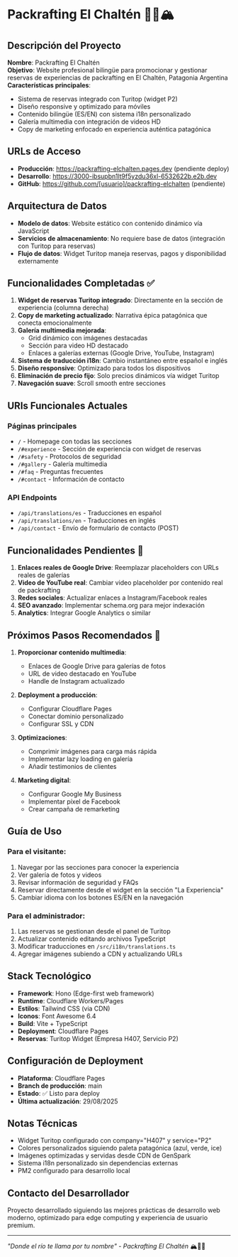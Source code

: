 # Packrafting El Chaltén 🚣‍♂️🏔️

## Descripción del Proyecto
**Nombre**: Packrafting El Chaltén  
**Objetivo**: Website profesional bilingüe para promocionar y gestionar reservas de experiencias de packrafting en El Chaltén, Patagonia Argentina  
**Características principales**: 
- Sistema de reservas integrado con Turitop (widget P2)
- Diseño responsive y optimizado para móviles
- Contenido bilingüe (ES/EN) con sistema i18n personalizado
- Galería multimedia con integración de videos HD
- Copy de marketing enfocado en experiencia auténtica patagónica

## URLs de Acceso
- **Producción**: https://packrafting-elchalten.pages.dev (pendiente deploy)
- **Desarrollo**: https://3000-ibsupbn1lt9f5yzdu36xl-6532622b.e2b.dev
- **GitHub**: https://github.com/[usuario]/packrafting-elchalten (pendiente)

## Arquitectura de Datos
- **Modelo de datos**: Website estático con contenido dinámico vía JavaScript
- **Servicios de almacenamiento**: No requiere base de datos (integración con Turitop para reservas)
- **Flujo de datos**: Widget Turitop maneja reservas, pagos y disponibilidad externamente

## Funcionalidades Completadas ✅
1. **Widget de reservas Turitop integrado**: Directamente en la sección de experiencia (columna derecha)
2. **Copy de marketing actualizado**: Narrativa épica patagónica que conecta emocionalmente
3. **Galería multimedia mejorada**: 
   - Grid dinámico con imágenes destacadas
   - Sección para video HD destacado
   - Enlaces a galerías externas (Google Drive, YouTube, Instagram)
4. **Sistema de traducción i18n**: Cambio instantáneo entre español e inglés
5. **Diseño responsive**: Optimizado para todos los dispositivos
6. **Eliminación de precio fijo**: Solo precios dinámicos vía widget Turitop
7. **Navegación suave**: Scroll smooth entre secciones

## URIs Funcionales Actuales

### Páginas principales
- `/` - Homepage con todas las secciones
- `/#experience` - Sección de experiencia con widget de reservas
- `/#safety` - Protocolos de seguridad
- `/#gallery` - Galería multimedia
- `/#faq` - Preguntas frecuentes
- `/#contact` - Información de contacto

### API Endpoints
- `/api/translations/es` - Traducciones en español
- `/api/translations/en` - Traducciones en inglés
- `/api/contact` - Envío de formulario de contacto (POST)

## Funcionalidades Pendientes 🔄
1. **Enlaces reales de Google Drive**: Reemplazar placeholders con URLs reales de galerías
2. **Video de YouTube real**: Cambiar video placeholder por contenido real de packrafting
3. **Redes sociales**: Actualizar enlaces a Instagram/Facebook reales
4. **SEO avanzado**: Implementar schema.org para mejor indexación
5. **Analytics**: Integrar Google Analytics o similar

## Próximos Pasos Recomendados 🎯
1. **Proporcionar contenido multimedia**:
   - Enlaces de Google Drive para galerías de fotos
   - URL de video destacado en YouTube
   - Handle de Instagram actualizado

2. **Deployment a producción**:
   - Configurar Cloudflare Pages
   - Conectar dominio personalizado
   - Configurar SSL y CDN

3. **Optimizaciones**:
   - Comprimir imágenes para carga más rápida
   - Implementar lazy loading en galería
   - Añadir testimonios de clientes

4. **Marketing digital**:
   - Configurar Google My Business
   - Implementar píxel de Facebook
   - Crear campaña de remarketing

## Guía de Uso

### Para el visitante:
1. Navegar por las secciones para conocer la experiencia
2. Ver galería de fotos y videos
3. Revisar información de seguridad y FAQs
4. Reservar directamente desde el widget en la sección "La Experiencia"
5. Cambiar idioma con los botones ES/EN en la navegación

### Para el administrador:
1. Las reservas se gestionan desde el panel de Turitop
2. Actualizar contenido editando archivos TypeScript
3. Modificar traducciones en `/src/i18n/translations.ts`
4. Agregar imágenes subiendo a CDN y actualizando URLs

## Stack Tecnológico
- **Framework**: Hono (Edge-first web framework)
- **Runtime**: Cloudflare Workers/Pages
- **Estilos**: Tailwind CSS (via CDN)
- **Iconos**: Font Awesome 6.4
- **Build**: Vite + TypeScript
- **Deployment**: Cloudflare Pages
- **Reservas**: Turitop Widget (Empresa H407, Servicio P2)

## Configuración de Deployment
- **Plataforma**: Cloudflare Pages
- **Branch de producción**: main
- **Estado**: ✅ Listo para deploy
- **Última actualización**: 29/08/2025

## Notas Técnicas
- Widget Turitop configurado con company="H407" y service="P2"
- Colores personalizados siguiendo paleta patagónica (azul, verde, ice)
- Imágenes optimizadas y servidas desde CDN de GenSpark
- Sistema i18n personalizado sin dependencias externas
- PM2 configurado para desarrollo local

## Contacto del Desarrollador
Proyecto desarrollado siguiendo las mejores prácticas de desarrollo web moderno, optimizado para edge computing y experiencia de usuario premium.

---
*"Donde el río te llama por tu nombre" - Packrafting El Chaltén* 🏔️🚣‍♂️